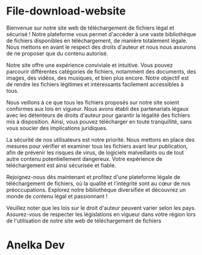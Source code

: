 # File-download-website
Bienvenue sur notre site web de téléchargement de fichiers légal et sécurisé ! Notre plateforme vous permet d'accéder à une vaste bibliothèque de fichiers disponibles en téléchargement, de manière totalement légale. Nous mettons en avant le respect des droits d'auteur et nous nous assurons de ne proposer que du contenu autorisé.


Notre site offre une expérience conviviale et intuitive. Vous pouvez parcourir différentes catégories de fichiers, notamment des documents, des images, des vidéos, des musiques, et bien plus encore. Notre objectif est de rendre les fichiers légitimes et intéressants facilement accessibles à tous.

Nous veillons à ce que tous les fichiers proposés sur notre site soient conformes aux lois en vigueur. Nous avons établi des partenariats légaux avec les détenteurs de droits d'auteur pour garantir la légalité des fichiers mis à disposition. Ainsi, vous pouvez télécharger en toute tranquillité, sans vous soucier des implications juridiques.

La sécurité de nos utilisateurs est notre priorité. Nous mettons en place des mesures pour vérifier et examiner tous les fichiers avant leur publication, afin de prévenir les risques de virus, de logiciels malveillants ou de tout autre contenu potentiellement dangereux. Votre expérience de téléchargement est ainsi sécurisée et fiable.

Rejoignez-nous dès maintenant et profitez d'une plateforme légale de téléchargement de fichiers, où la qualité et l'intégrité sont au cœur de nos préoccupations. Explorez notre bibliothèque diversifiée et découvrez un monde de contenu légal et passionnant !

Veuillez noter que les lois sur le droit d'auteur peuvent varier selon les pays. Assurez-vous de respecter les législations en vigueur dans votre région lors de l'utilisation de notre site web de téléchargement de fichiers

# Anelka Dev
